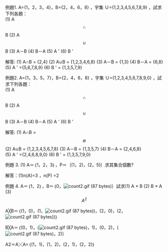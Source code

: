 例題1.   A={1，2，3，4}，B={2，4，6，8} ，宇集 Ｕ={1,2,3,4,5,6,7,8,9}  ，試求下列各題：  
              \(1\) A $$\cap $$ B  \(2\) A $$\cup$$ B \(3\) A－B \(4\) B－A \(5\) A ' \(6\) B '

解答: \(1\) A∩B  = {2,4}  \(2\) A∪B = {1,2,3,4,6,8}  \(3\) A－B = {1,3}  \(4\) B－A = {6,8}  
          \(5\) A ' ={5,6,7,8,9}  \(6\) B ' = {1,3,5,7,9}

例題2.   A={1，3，5，7}，B={2，4，6，8} ，宇集 Ｕ={1,2,3,4,5,6,7,8,9,0}  ，試求下列各題：  
              \(1\) A $$\cap $$ B  \(2\) A $$\cup$$ B \(3\) A－B \(4\) B－A \(5\) A ' \(6\) B '

解答: \(1\) A∩B  =  $$\emptyset$$   \(2\) A∪B = {1,2,3,4,5,6,7,8}  \(3\) A－B = {1,3,5,7}  \(4\) B－A = {2,4,6,8}  
          \(5\) A ' ={2,4,6,8,9,0}  \(6\) B ' = {1,3,5,7,9,0}

例題 3.  \(1\) A＝｛1，2，3｝，P＝｛\(1，2\)，\(2，5\)｝求其集合個數?

解答：\(1\)n\(A\)=3 ，n\(P\) =2

例題 4. A＝｛1，2｝，B＝｛0，![](https://market.cloud.edu.tw/content/senior/math/tn_t2/math_net/NUBCC/Course/chp1-1/count2.gif "count2.gif \(87 bytes\)")｝試求\(1\)   A × B   \(2\) B × A  \(3\) $$A^2$$

A╳B＝｛\(1，0\)，\(1，![](https://market.cloud.edu.tw/content/senior/math/tn_t2/math_net/NUBCC/Course/chp1-1/count2.gif "count2.gif \(87 bytes\)")\)，\(2，0\)，\(2，![](https://market.cloud.edu.tw/content/senior/math/tn_t2/math_net/NUBCC/Course/chp1-1/count2.gif "count2.gif \(87 bytes\)")\)｝

B╳A＝｛\(0，1\)，\(![](https://market.cloud.edu.tw/content/senior/math/tn_t2/math_net/NUBCC/Course/chp1-1/count2.gif "count2.gif \(87 bytes\)")，1\)，\(0，2\)，\(![](https://market.cloud.edu.tw/content/senior/math/tn_t2/math_net/NUBCC/Course/chp1-1/count2.gif "count2.gif \(87 bytes\)")，2\)｝

A2＝A╳A=｛\(1，1\)，\(1，2\)，\(2，1\)，\(2，2\)｝

